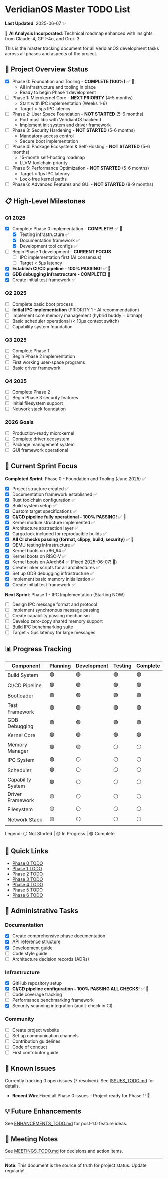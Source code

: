 # VeridianOS Master TODO List

**Last Updated**: 2025-06-07 ✨

🌟 **AI Analysis Incorporated**: Technical roadmap enhanced with insights from Claude-4, GPT-4o, and Grok-3

This is the master tracking document for all VeridianOS development tasks across all phases and aspects of the project.

## 🎯 Project Overview Status

- [x] Phase 0: Foundation and Tooling - **COMPLETE (100%)** ✅ 🎉
  - All infrastructure and tooling in place
  - Ready to begin Phase 1 development
- [ ] Phase 1: Microkernel Core - **NEXT PRIORITY** (4-5 months)
  - Start with IPC implementation (Weeks 1-6)
  - Target < 5μs IPC latency
- [ ] Phase 2: User Space Foundation - **NOT STARTED** (5-6 months)
  - Port musl libc with VeridianOS backend
  - Implement init system and driver framework
- [ ] Phase 3: Security Hardening - **NOT STARTED** (5-6 months)
  - Mandatory access control
  - Secure boot implementation
- [ ] Phase 4: Package Ecosystem & Self-Hosting - **NOT STARTED** (5-6 months)
  - 15-month self-hosting roadmap
  - LLVM toolchain priority
- [ ] Phase 5: Performance Optimization - **NOT STARTED** (5-6 months)
  - Target < 1μs IPC latency
  - Lock-free kernel paths
- [ ] Phase 6: Advanced Features and GUI - **NOT STARTED** (8-9 months)

## 📋 High-Level Milestones

### Q1 2025
- [x] Complete Phase 0 implementation - **COMPLETE!** ✅ 🎉
  - [x] Testing infrastructure ✅
  - [x] Documentation framework ✅
  - [x] Development tool configs ✅
- [ ] Begin Phase 1 development - **CURRENT FOCUS**
  - [ ] IPC implementation first (AI consensus)
  - [ ] Target < 5μs latency
- [x] **Establish CI/CD pipeline - 100% PASSING!** ✅ 🎉
- [x] **GDB debugging infrastructure - COMPLETE!** 🔧
- [x] Create initial test framework ✅

### Q2 2025
- [ ] Complete basic boot process
- [ ] **Initial IPC implementation** (PRIORITY 1 - AI recommendation)
- [ ] Implement core memory management (hybrid buddy + bitmap)
- [ ] Basic scheduler operational (< 10μs context switch)
- [ ] Capability system foundation

### Q3 2025
- [ ] Complete Phase 1
- [ ] Begin Phase 2 implementation
- [ ] First working user-space programs
- [ ] Basic driver framework

### Q4 2025
- [ ] Complete Phase 2
- [ ] Begin Phase 3 security features
- [ ] Initial filesystem support
- [ ] Network stack foundation

### 2026 Goals
- [ ] Production-ready microkernel
- [ ] Complete driver ecosystem
- [ ] Package management system
- [ ] GUI framework operational

## 🚀 Current Sprint Focus

**Completed Sprint**: Phase 0 - Foundation and Tooling (June 2025) ✅
- [x] Project structure created ✅
- [x] Documentation framework established ✅
- [x] Rust toolchain configuration ✅
- [x] Build system setup ✅
- [x] Custom target specifications ✅
- [x] **CI/CD pipeline fully operational - 100% PASSING!** ✅ 🎉
- [x] Kernel module structure implemented ✅
- [x] Architecture abstraction layer ✅
- [x] Cargo.lock included for reproducible builds ✅
- [x] **All CI checks passing (format, clippy, build, security)** ✅ 🎉
- [x] QEMU testing infrastructure ✅
- [x] Kernel boots on x86_64 ✅
- [x] Kernel boots on RISC-V ✅
- [x] Kernel boots on AArch64 ✅ (Fixed 2025-06-07! 🎉)
- [x] Create linker scripts for all architectures ✅
- [x] Set up GDB debugging infrastructure ✅
- [x] Implement basic memory initialization ✅
- [x] Create initial test framework ✅

**Next Sprint**: Phase 1 - IPC Implementation (Starting NOW)
- [ ] Design IPC message format and protocol
- [ ] Implement synchronous message passing
- [ ] Create capability passing mechanism
- [ ] Develop zero-copy shared memory support
- [ ] Build IPC benchmarking suite
- [ ] Target < 5μs latency for large messages

## 📊 Progress Tracking

| Component | Planning | Development | Testing | Complete |
|-----------|----------|-------------|---------|----------|
| Build System | 🟢 | 🟢 | 🟢 | 🟢 |
| CI/CD Pipeline | 🟢 | 🟢 | 🟢 | 🟢 |
| Bootloader | 🟢 | 🟢 | 🟢 | 🟢 |
| Test Framework | 🟢 | 🟢 | 🟢 | 🟢 |
| GDB Debugging | 🟢 | 🟢 | 🟢 | 🟢 |
| Kernel Core | 🟢 | 🟢 | 🟢 | 🟢 |
| Memory Manager | 🟢 | 🟡 | ⚪ | ⚪ |
| IPC System | 🟢 | ⚪ | ⚪ | ⚪ |
| Scheduler | 🟢 | ⚪ | ⚪ | ⚪ |
| Capability System | 🟢 | ⚪ | ⚪ | ⚪ |
| Driver Framework | 🟡 | ⚪ | ⚪ | ⚪ |
| Filesystem | 🟡 | ⚪ | ⚪ | ⚪ |
| Network Stack | 🟡 | ⚪ | ⚪ | ⚪ |

Legend: ⚪ Not Started | 🟡 In Progress | 🟢 Complete

## 🔗 Quick Links

- [Phase 0 TODO](PHASE0_TODO.md)
- [Phase 1 TODO](PHASE1_TODO.md)
- [Phase 2 TODO](PHASE2_TODO.md)
- [Phase 3 TODO](PHASE3_TODO.md)
- [Phase 4 TODO](PHASE4_TODO.md)
- [Phase 5 TODO](PHASE5_TODO.md)
- [Phase 6 TODO](PHASE6_TODO.md)

## 📝 Administrative Tasks

### Documentation
- [x] Create comprehensive phase documentation
- [x] API reference structure
- [x] Development guide
- [ ] Code style guide
- [ ] Architecture decision records (ADRs)

### Infrastructure
- [x] GitHub repository setup
- [x] **CI/CD pipeline configuration - 100% PASSING ALL CHECKS!** ✅ 🎉
- [ ] Code coverage tracking
- [ ] Performance benchmarking framework
- [x] Security scanning integration (audit-check in CI)

### Community
- [ ] Create project website
- [ ] Set up communication channels
- [ ] Contribution guidelines
- [ ] Code of conduct
- [ ] First contributor guide

## 🐛 Known Issues

Currently tracking 0 open issues (7 resolved). See [ISSUES_TODO.md](ISSUES_TODO.md) for details.
- **Recent Win**: Fixed all Phase 0 issues - Project ready for Phase 1! 🎉

## 💡 Future Enhancements

See [ENHANCEMENTS_TODO.md](ENHANCEMENTS_TODO.md) for post-1.0 feature ideas.

## 📅 Meeting Notes

See [MEETINGS_TODO.md](MEETINGS_TODO.md) for decisions and action items.

---

**Note**: This document is the source of truth for project status. Update regularly!